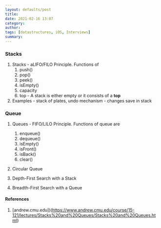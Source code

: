 ```yaml
---
layout: defaults/post
title: 
date: 2021-02-16 13:07
category: 
author: 
tags: [datastructures, iOS, Interviews]
summary: 
---
```


### Stacks
1. Stacks - aLIFO/FILO Principle. Functions of 
    1. push()
    1. pop()
    1. peek()
    1. isEmpty()
    1. capacity
    1. top - A stack is either empty or it consists of a **top** 
1. Examples - stack of plates, undo mechanism - changes save in stack

### Queue
1. Queues - FIFO/LILO Principle. Functions of queue are
    1. enqueue()
    1. dequeue()
    1. isEmpty()
    1. isFront()
    1. isBack()
    1. clear()
1. Circular Queue 

1. Depth-First Search with a Stack
1. Breadth-First Search with a Queue



#### References
1. [andrew.cmu.edu])(https://www.andrew.cmu.edu/course/15-121/lectures/Stacks%20and%20Queues/Stacks%20and%20Queues.html)